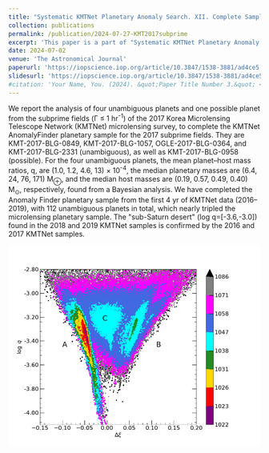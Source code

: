 ```yaml
---
title: "Systematic KMTNet Planetary Anomaly Search. XII. Complete Sample of 2017 Subprime Field Planets"
collection: publications
permalink: /publication/2024-07-27-KMT2017subprime
excerpt: 'This paper is a part of "Systematic KMTNet Planetary Anomaly Search", which using KMTNet 2016-2019 data to analyze microlensing event signals. This paper analyzes the subprime fields of KMTNet data in 2017, and reports 4 unambiguous planets and 1 possible planet.'
date: 2024-07-02
venue: 'The Astronomical Journal'
paperurl: 'https://iopscience.iop.org/article/10.3847/1538-3881/ad4ce5'
slidesurl: 'https://iopscience.iop.org/article/10.3847/1538-3881/ad4ce5/pdf'
#citation: 'Your Name, You. (2024). &quot;Paper Title Number 3.&quot; <i>GitHub Journal of Bugs</i>. 1(3).'
---
```


We report the analysis of four unambiguous planets and one possible planet from the subprime fields (Γ ≤ 1 hr<sup>-1</sup>) of the 2017 Korea Microlensing Telescope Network (KMTNet) microlensing survey, to complete the KMTNet AnomalyFinder planetary sample for the 2017 subprime fields. They are KMT-2017-BLG-0849, KMT-2017-BLG-1057, OGLE-2017-BLG-0364, and KMT-2017-BLG-2331 (unambiguous), as well as KMT-2017-BLG-0958 (possible). For the four unambiguous planets, the mean planet–host mass ratios, q, are (1.0, 1.2, 4.6, 13) × 10<sup>-4</sup>, the median planetary masses are (6.4, 24, 76, 171) M<sub>⊕</sub>, and the median host masses are (0.19, 0.57, 0.49, 0.40) M<sub>⊙</sub>, respectively, found from a Bayesian analysis. We have completed the Anomaly Finder planetary sample from the first 4 yr of KMTNet data (2016–2019), with 112 unambiguous planets in total, which nearly tripled the microlensing planetary sample. The "sub-Saturn desert" (log q=[-3.6,-3.0]) found in the 2018 and 2019 KMTNet samples is confirmed by the 2016 and 2017 KMTNet samples.

![Example solutions of the microlensing events: OGLE-2017-BLG-0364](/images/ob170364-hotmcmc.png)